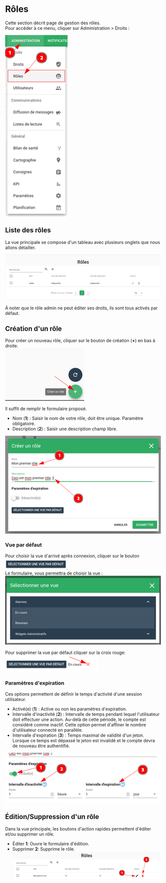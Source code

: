 # Rôles

Cette section décrit page de gestion des rôles.  
Pour accéder à ce menu, cliquer sur Administration > Droits :

![Menu rôles](./img/roles_menu.png)

## Liste des rôles

La vue principale se compose d'un tableau avec plusieurs onglets que nous allons détailler.

![Vue rôle liste](./img/roles_liste.png)

À noter que le rôle admin ne peut éditer ses droits, ils sont tous activés par défaut.

## Création d'un rôle

Pour créer un nouveau rôle, cliquer sur le bouton de création (**+**) en bas à droite.  
![Ajout d'un rôle](./img/roles_ajout.png)

Il suffit de remplir le formulaire proposé.  

  - Nom (**1**) : Saisir le nom de votre rôle, doit être unique. Paramètre obligatoire.
  - Description (**2**) : Saisir une description champ libre.

![Modal ajout rôle](./img/roles_modal_creation.png)

### Vue par défaut

Pour choisir la vue d'arrivé après connexion, cliquer sur le bouton ![Bouton vue par défaut](./img/roles_modal_creation_vuepardefaut.png).  
Le formulaire, vous permettra de choisir la vue :  
![Modal vue par defaut](./img/roles_modal_creation_vuepardefaut_modal.png)

Pour supprimer la vue par défaut cliquer sur la croix rouge:  
![Suppression vue par défaut](./img/roles_modal_creation_vuepardefaut_suppression.png)


### Paramètres d'expiration

Ces options permettent de définir le temps d'activité d'une session utilisateur. 

  - Activé(e) (**1**) : Active ou non les paramètres d'expiration.
  - Intervalle d'inactivité (**2**) : Intervalle de temps pendant lequel l'utilisateur doit effectuer une action. Au-delà de cette période, le compte est considéré comme inactif. Cette option permet d'affiner le nombre d'utilisateur connecté en parallèle.
  - Intervalle d'expiration (**3**) : Temps maximal de validité d'un jeton. Lorsque ce temps est dépassé le jeton est invalidé et le compte devra de nouveau être authentifié.

![Modal création expiration](./img/roles_modal_creation_expiration.png)



## Édition/Suppression d'un rôle

Dans la vue principale, les boutons d'action rapides permettent d'éditer et/ou supprimer un rôle.

  - Éditer **1**: Ouvre le formulaire d'édition.
  - Supprimer **2**: Supprime le rôle.
![Bouton d'action rapide](./img/roles_liste_boutons.png)
